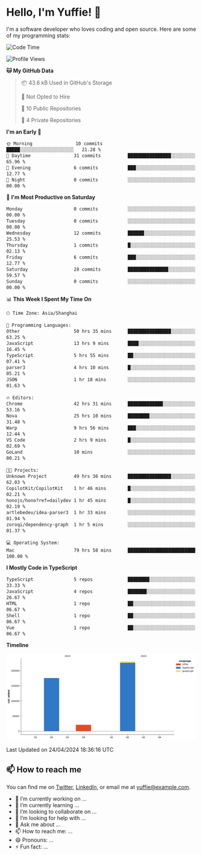 
# Hello, I'm Yuffie! 👋

I'm a software developer who loves coding and open source. Here are some of my programming stats:

<!--START_SECTION:waka-->
![Code Time](http://img.shields.io/badge/Code%20Time-89%20hrs%209%20mins-blue)

![Profile Views](http://img.shields.io/badge/Profile%20Views-43-blue)

**🐱 My GitHub Data** 

> 📦 43.6 kB Used in GitHub's Storage 
 > 
> 🚫 Not Opted to Hire
 > 
> 📜 10 Public Repositories 
 > 
> 🔑 4 Private Repositories 
 > 
**I'm an Early 🐤** 

```text
🌞 Morning                10 commits          █████░░░░░░░░░░░░░░░░░░░░   21.28 % 
🌆 Daytime                31 commits          ████████████████░░░░░░░░░   65.96 % 
🌃 Evening                6 commits           ███░░░░░░░░░░░░░░░░░░░░░░   12.77 % 
🌙 Night                  0 commits           ░░░░░░░░░░░░░░░░░░░░░░░░░   00.00 % 
```
📅 **I'm Most Productive on Saturday** 

```text
Monday                   0 commits           ░░░░░░░░░░░░░░░░░░░░░░░░░   00.00 % 
Tuesday                  0 commits           ░░░░░░░░░░░░░░░░░░░░░░░░░   00.00 % 
Wednesday                12 commits          ██████░░░░░░░░░░░░░░░░░░░   25.53 % 
Thursday                 1 commits           █░░░░░░░░░░░░░░░░░░░░░░░░   02.13 % 
Friday                   6 commits           ███░░░░░░░░░░░░░░░░░░░░░░   12.77 % 
Saturday                 28 commits          ███████████████░░░░░░░░░░   59.57 % 
Sunday                   0 commits           ░░░░░░░░░░░░░░░░░░░░░░░░░   00.00 % 
```


📊 **This Week I Spent My Time On** 

```text
🕑︎ Time Zone: Asia/Shanghai

💬 Programming Languages: 
Other                    50 hrs 35 mins      ████████████████░░░░░░░░░   63.25 % 
JavaScript               13 hrs 9 mins       ████░░░░░░░░░░░░░░░░░░░░░   16.45 % 
TypeScript               5 hrs 55 mins       ██░░░░░░░░░░░░░░░░░░░░░░░   07.41 % 
parser3                  4 hrs 10 mins       █░░░░░░░░░░░░░░░░░░░░░░░░   05.21 % 
JSON                     1 hr 18 mins        ░░░░░░░░░░░░░░░░░░░░░░░░░   01.63 % 

🔥 Editors: 
Chrome                   42 hrs 31 mins      █████████████░░░░░░░░░░░░   53.16 % 
Nova                     25 hrs 10 mins      ████████░░░░░░░░░░░░░░░░░   31.48 % 
Warp                     9 hrs 56 mins       ███░░░░░░░░░░░░░░░░░░░░░░   12.44 % 
VS Code                  2 hrs 9 mins        █░░░░░░░░░░░░░░░░░░░░░░░░   02.69 % 
GoLand                   10 mins             ░░░░░░░░░░░░░░░░░░░░░░░░░   00.21 % 

🐱‍💻 Projects: 
Unknown Project          49 hrs 36 mins      ████████████████░░░░░░░░░   62.03 % 
CopilotKit/CopilotKit    1 hr 46 mins        █░░░░░░░░░░░░░░░░░░░░░░░░   02.21 % 
honojs/hono?ref=dailydev 1 hr 45 mins        █░░░░░░░░░░░░░░░░░░░░░░░░   02.19 % 
artlebedev/idea-parser3  1 hr 33 mins        ░░░░░░░░░░░░░░░░░░░░░░░░░   01.94 % 
zoroqi/dependency-graph  1 hr 5 mins         ░░░░░░░░░░░░░░░░░░░░░░░░░   01.37 % 

💻 Operating System: 
Mac                      79 hrs 58 mins      █████████████████████████   100.00 % 
```

**I Mostly Code in TypeScript** 

```text
TypeScript               5 repos             ████████░░░░░░░░░░░░░░░░░   33.33 % 
JavaScript               4 repos             ███████░░░░░░░░░░░░░░░░░░   26.67 % 
HTML                     1 repo              ██░░░░░░░░░░░░░░░░░░░░░░░   06.67 % 
Shell                    1 repo              ██░░░░░░░░░░░░░░░░░░░░░░░   06.67 % 
Vue                      1 repo              ██░░░░░░░░░░░░░░░░░░░░░░░   06.67 % 
```



**Timeline**

![Lines of Code chart](https://raw.githubusercontent.com/macoswk/macoswk/main/assets/bar_graph.png)


 Last Updated on 24/04/2024 18:36:16 UTC
<!--END_SECTION:waka-->

## 📫 How to reach me

You can find me on [Twitter](https://twitter.com/Yuffie), [LinkedIn](https://www.linkedin.com/in/Yuffie/), or email me at yuffie@example.com.

- 🔭 I’m currently working on ...
- 🌱 I’m currently learning ...
- 👯 I’m looking to collaborate on ...
- 🤔 I’m looking for help with ...
- 💬 Ask me about ...
- 📫 How to reach me: ...
- 😄 Pronouns: ...
- ⚡ Fun fact: ...

